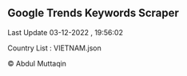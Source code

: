 

## Google Trends Keywords Scraper 
 
Last Update 03-12-2022 , 19:56:02

Country List :
VIETNAM.json



© Abdul Muttaqin 
